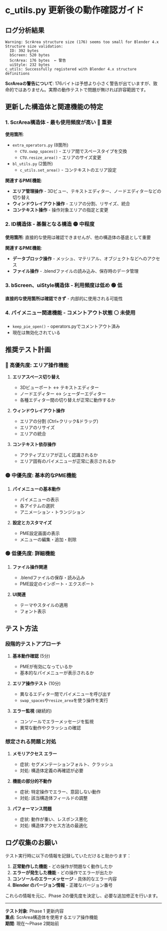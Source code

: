 # c_utils.py 更新後の動作確認ガイド

## ログ分析結果

```
Warning: ScrArea structure size (176) seems too small for Blender 4.x
Structure size validation:
  ID: 392 bytes
  bScreen: 520 bytes  
  ScrArea: 176 bytes  ← 警告
  uiStyle: 232 bytes
c_utils: Successfully registered with Blender 4.x structure definitions
```

**ScrAreaの警告について**: 176バイトは予想より小さく警告が出ていますが、致命的ではありません。実際の動作テストで問題が無ければ許容範囲です。

## 更新した構造体と関連機能の特定

### 1. ScrArea構造体 - 最も使用頻度が高い 🔴 重要

**使用箇所**:
- `extra_operators.py` (8箇所)
  - `CTU.swap_spaces()` - エリア間でスペースタイプを交換
  - `CTU.resize_area()` - エリアのサイズ変更
- `bl_utils.py` (2箇所)  
  - `c_utils.set_area()` - コンテキストのエリア設定

**関連するPME機能**:
- **エリア管理操作** - 3Dビュー、テキストエディター、ノードエディターなどの切り替え
- **ウィンドウレイアウト操作** - エリアの分割、リサイズ、統合
- **コンテキスト操作** - 操作対象エリアの指定と変更

### 2. ID構造体 - 基盤となる構造 🟡 中程度

**使用箇所**: 直接的な使用は確認できませんが、他の構造体の基底として重要

**関連するPME機能**:
- **データブロック操作** - メッシュ、マテリアル、オブジェクトなどへのアクセス
- **ファイル操作** - .blendファイルの読み込み、保存時のデータ管理

### 3. bScreen、uiStyle構造体 - 利用頻度は低め 🟢 低

**直接的な使用箇所は確認できず** - 内部的に使用される可能性

### 4. パイメニュー関連機能 - コメントアウト状態 ⚪ 未使用

- `keep_pie_open()` - operators.pyでコメントアウト済み
- 現在は無効化されている

## 推奨テスト計画

### 🔴 高優先度: エリア操作機能

1. **エリアスペース切り替え**
   - 3Dビューポート ↔ テキストエディター
   - ノードエディター ↔ シェーダーエディター
   - 各種エディター間の切り替えが正常に動作するか

2. **ウィンドウレイアウト操作**
   - エリアの分割 (Ctrl+クリック&ドラッグ)
   - エリアのリサイズ
   - エリアの統合

3. **コンテキスト依存操作**
   - アクティブエリアが正しく認識されるか
   - エリア固有のパイメニューが正常に表示されるか

### 🟡 中優先度: 基本的なPME機能

1. **パイメニューの基本動作**
   - パイメニューの表示
   - 各アイテムの選択
   - アニメーション・トランジション

2. **設定とカスタマイズ**
   - PME設定画面の表示
   - メニューの編集・追加・削除

### 🟢 低優先度: 詳細機能

1. **ファイル操作関連**
   - .blendファイルの保存・読み込み
   - PME設定のインポート・エクスポート

2. **UI関連**
   - テーマやスタイルの適用
   - フォント表示

## テスト方法

### 段階的テストアプローチ

1. **基本動作確認** (5分)
   - PMEが有効になっているか
   - 基本的なパイメニューが表示されるか

2. **エリア操作テスト** (10分)
   - 異なるエディター間でパイメニューを呼び出す
   - `swap_spaces`や`resize_area`を使う操作を実行

3. **エラー監視** (継続的)
   - コンソールでエラーメッセージを監視
   - 異常な動作やクラッシュの確認

### 想定される問題と対処

1. **メモリアクセス エラー**
   - 症状: セグメンテーションフォルト、クラッシュ
   - 対処: 構造体定義の再確認が必要

2. **機能の部分的不動作**  
   - 症状: 特定操作でエラー、意図しない動作
   - 対処: 該当構造体フィールドの調整

3. **パフォーマンス問題**
   - 症状: 動作が重い、レスポンス悪化
   - 対処: 構造体アクセス方法の最適化

## ログ収集のお願い

テスト実行時に以下の情報を記録していただけると助かります：

1. **正常動作した機能** - どの操作が問題なく動作したか
2. **エラーが発生した機能** - どの操作でエラーが出たか
3. **コンソールのエラーメッセージ** - 具体的なエラー内容
4. **Blender のバージョン情報** - 正確なバージョン番号

これらの情報を元に、Phase 2の優先度を決定し、必要な追加修正を行います。

---

**テスト対象**: Phase 1 更新内容  
**重点**: ScrArea構造体を使用するエリア操作機能  
**期間**: 現在〜Phase 2開始前